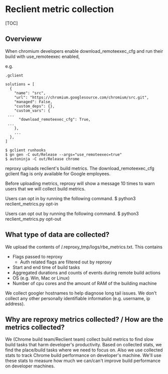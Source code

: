 # Reclient metric collection

[TOC]

## Overvieww

When chromium developers enable download_remoteexec_cfg and run their build with use_remoteexec enabled,

e.g.

`.gclient`
```
solutions = [
  {
    "name": "src",
    "url": "https://chromium.googlesource.com/chromium/src.git",
    "managed": False,
    "custom_deps": {},
    "custom_vars": {
 ...
      "download_remoteexec_cfg": True,
 ...
    },
    ...
  },
]
```

```
$ gclient runhooks
$ gn gen -C out/Release --args="use_remoteexec=true"
$ autoninja -C out/Release chrome
```

reproxy uploads reclient's build metrics. The download_remoteexec_cfg gclient flag is only available for Google employees.

Before uploading metrics, reproxy will show a message 10 times to warn users that we will collect build metrics.

Users can opt in by running the following command.
$ python3 reclient_metrics.py opt-in

Users can opt out by running the following command.
$ python3 reclient_metrics.py opt-out

## What type of data are collected?

We upload the contents of <ninja-out>/.reproxy_tmp/logs/rbe_metrics.txt.
This contains
* Flags passed to reproxy
  * Auth related flags are filtered out by reproxy
* Start and end time of build tasks
* Aggregated durations and counts of events during remote build actions
* OS (e.g. Win, Mac or Linux)
* Number of cpu cores and the amount of RAM of the building machine


We collect googler hostnames to help diagnose long tail issues.
We don't collect any other personally identifiable information
(e.g. username, ip address).

## Why are reproxy metrics collected? / How are the metrics collected?

We (Chrome build team/Reclient team) collect build metrics to find slow build tasks that harm developer's productivity. Based on collected stats, we find the place/build tasks where we need to focus on. Also we use collected stats to track Chrome build performance on developer's machine. We'll use these stats to measure how much we can/can't improve build performance on developer machines.
